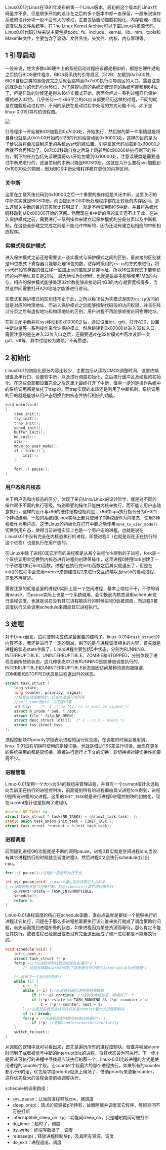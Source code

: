 Linux0.01时Linus在1991年发布的第一个Linux版本，最初的这个版本的Linux代码量并不多，但是很多开始的设计在之后的多个版本中都一直保留，一般来说操作系统的设计分块一般不会有大的改动，主要包括启动加载初始化、内存管理、进程调度以及文件系统等。在[The Linux Kernel Archive](https://www.kernel.org/)可以下载Linux内核源代码，Linux0.01代码分块来说主要包括boot、fs、include、kernel、lib、mm、tools和Makefile文件，主要包含了启动、文件系统、头文件、内核、内存管理等。

## 1 引导启动
一般来说，绝大多数x86硬件上的系统启动过程应该都是相似的，都是在硬件通电之后执行BIOS硬件程序，BIOS将系统的引导扇区（512B）加载到0x7c00处，BIOS自检之类的事情做完之后就会跳转到0x7c00执行引导扇区的入口。需要注意的就是此时的代码均为16位，为了兼容以前的系统即使现在的系统可能都到64位了，但是启动的时候还是得从16位实模式开始，后面会经过一系列过程开启保护模式进入32位。几乎任何一个x86平台的os应该都要经历这样的过程，不同的就是在加载启动过程中，不同的系统在启动过程中处理的方式可能不同，如下是linux-0.01引导时的流程图。

![](img/linux-0.01-boot.png)

引导程序一开始被BIOS加载到0x7c00处，开始执行，然后做的第一件事情就是将自身也就是从0x7c00开始的512B的代码给挪动到0x90000处，这样的目的是为了给以后将会加载到这里的系统sys代码腾位置。引导扇区代码加载到0x90000之后就不会再移动了，0x7c00移动自身之后马上跳转到0x90000处执行剩下的任务，剩下的任务包括先读硬盘将sys开始加载到0x10000处，注意读硬盘是需要通过中断来进行的，这里使用的中断只能是BIOS中断，这就是为什么要将sys加载到0x10000处的原因，因为BIOS中断处理程序都在更低的内存区间。

### 关中断
这里在加载系统代码到0x10000之后一个重要的操作就是关闭中断，这里关闭的中断其实就是BIOS中断，前面提到BIOS中断处理程序都在比较低的内存区间，那么这里关中断的目的其实就比较明显了，就是不再使用BIOS中断，并且将系统代码移动到从0x00000开始的区间。然而现在关中断的目的其实还不止于此，在进入保护模式之前，需要进行一系列操作来建立起保护模式的分段分页以及中断机制，在这些全部建立完成之前是不能允许中断的，因为还没有建立起相应的中断相应程序。

### 实模式和保护模式
进入保护模式之前还是需要谈一谈实模式与保护模式之间的区别，最直接的区别就是16位模式下寄存器只能够处理16位的数，访存时采用的`cs:ip`的方式来进行，将cs代码段寄存器的值左移一位加上ip的值就是访存地址，所以16位实模式下能够访问的内存地址其实是20位，最大地址为0xfffff，也就是说最多能够使用1MB的内存。相应的保护模式能够处理32位数能够直接访问4GB的内存就要宽松得多，当然这中间需要打开A20地址才能够进行访问。

实模式和保护模式的区别还不止于此，之所以称16位为实模式是因为`cs:ip`访问的就是对应的物理地址，而进入保护模式之后能够控制代码段的访问权限，并且在经过分页之后有虚拟地址和物理地址的区别，用户进程不再能够直接访问物理地址。

在将关闭中断并将sys移动到0x00000之后，通过设置idt、gdt，打开A20、设置中断向量等一系列操作来允许保护模式，然后跳转到0x00000处进入32位入口。需要注意的是在进入32位入口之后，还需要通过在32位模式中再次设置一次gdt、idt等，其中过程较为繁琐，不再赘述。

## 2 初始化
Linux0.01的初始化部分内容比较少，主要包括从读取CMOS调整时间、设置终端键盘及串行口、设置软中断，以及进行调度初始化，之后进行缓冲区及硬盘的初始化。在这些全部都设置完全之后这里才最终打开了中断，值得一提的是操作系统中的系统调用都是依托于trap的，而trap实现的本质还是利用了中断机制，系统调用的目的就是能够从用户态切换到内核态并执行相应的功能。
```c
void main(void)		
{			
	time_init();
	tty_init();
	trap_init();
	sched_init();
	buffer_init();
	hd_init();
	sti();
	move_to_user_mode();
	if (!fork()) {		
		init();
	}

	for(;;) pause();
}
```
### 用户态和内核态
关于用户态和内核态的区分，体现了来自Unix/Linux的设计哲学，就是对不同的操作赋予不同的执行等级，特别重要的操作只能由内核来执行，而不能让用户态随意执行，这样的设计与x86的硬件结构也相对应，x86中cpu执行指令分为0-3四个特权级别，一般的系统如Linux实际上都只使用了0特权级作为内核态，使用3特权级作为用户态。这里Linux的初始化在打开中断之后使用`move_to_user_mode()`切换到用户态，使得当前进程实际上也是一个用户态的进程，也就是说在Linux0.01中没有完全在内核态执行的进程，即使进程0（也就是现在正在执行的这个进程）也是执行在用户态的。

在Linux中除了进程0其它所有的进程都是从某个进程fork得到的子进程，fork是一个系统调用会切换到内核态进行进程的创建等操作，这里进程0使用fork创建了一个子进程1执行init()函数，进程1在执行完init()函数之后其实就退出了，但是在init()的过程中会使用execve来创建进程2来进行交互终端以及bash的启动过程，这里不再赘述。

需要注意的就是这里的进程0实际上是一个空闲进程，基本上啥也不干，不停的调用pause，而pause实际上也是一个系统调用，会切换到内核态调用schedule进行进程调度。也就是说在没有其它进程能执行的时候进程0会被调度，而进程0被调度执行又会调用schedule来调度其它进程执行。

## 3 进程
对于Linux而言，进程控制块应该是最重要的结构了，linux-0.01中`task_struct`的内容不多，我还是进行了一定的删减，剩下的是与进程调度相关的内容，首先就是进程的状态state字段了，Linux进程主要包括5中状态，分别为RUNNING、INTERRUPTIBLE、UNINTERRUPTIBLE、ZOMBIE和STOPPED，分别体现了进程当前所处的状态，这几种状态中只有RUNNING是能够被调度执行的，INTERRUPTIBLE和UNINTERRUPTIBLE状态是因访问某种资源而被阻塞，ZOMBIE和STOPPED状态是进程退出时的状态。
```c
struct task_struct {
	long state;	
	long counter, priority, signal;
	//信号处理函数指针、alarm及运行时间等
	//exit_code及pid、父进程id等
	int tty;	/* -1 if no tty, so it must be signed */
	struct m_inode * pwd, * root;
	struct file * filp[NR_OPEN];
	struct desc_struct ldt[3];	/* 1 - cs 2 - ds&ss */
	struct tss_struct tss;
};
```
进程控制块中priority字段表示进程的运行优先级，在调度的时候会被用到，linux-0.01进程切换时使用的是硬切换，也就是借助TSS来进行切换，而现在更多的系统采用的都是软切换，直接进行运行上下文的切换，软切换相对硬切换性能要高不少。

### 进程管理
Linux-0.01使用一个大小为64的数组来管理进程，并且有一个current指针永远指向当前正在执行的进程控制块，前面提到所有的进程都由其父进程fork得到，进程0是所有进程的父进程，这里的`INIT_TASK`就是进行进程0进程控制块的初始化，现在current指针也是指向了进程0。
```c
#define NR_TASKS 64
struct task_struct * task[NR_TASKS] = {&(init_task.task), };
static union task_union init_task = {INIT_TASK,};
struct task_struct *current = &(init_task.task);
```

### 进程调度
前面提到进程0的功能就是不断的调用pause，进程0其实就是空闲进程idle,当没有其它进程执行的时候就会调度进程0，然后进程0又会执行schedule()让出cpu。

```c
for(;;) pause()//进程0一直循环执行于此

int sys_pause(void) //pause通过系统调用进入内核态
{ //设置进程状态为可被打断，然后schedule()其它进程来执行
	current->state = TASK_INTERRUPTIBLE;
	schedule();
	return 0;
}
```

Linux-0.01进程调度的核心在schedule函数，直白点说就是要找一个能够执行的进程让它执行，问题在于那么多进程抢着要执行该让谁来执行就成了调度策略的问题，首先前面提到进程所处的状态，如果进程因为某些资源而等待，那么肯定不能让其执行，或者进程已经退出或者没有完全退出而成了僵尸进程都是不能够执行的。

```c
void schedule(void) {
	int i,next,c;
	struct task_struct ** p;
	for(p = /*从进程控制块数组结尾往前遍历*/ )
		/* 检查并唤醒alarm时间到了或者被信号中断的interruptible的进程*/

	/* 选择下一个执行的进程*/
	while (1) {
		c = -1;
		while (--i) {//从后往前遍历进程控制块数组
			if (!*--p) continue; //控制块地址为空，继续找下一个
			if ((*p)->state == TASK_RUNNING && (*p)->counter > c)
				c = (*p)->counter, next = i;
		} //这里其实就是查找可执行并且counter最大的进程控制块
		if (c) break;
		for(p = /*从进程控制块数组结尾往前遍历*/ )
			if (*p) //更新counter=counter/2+priority
	}
	switch_to(next); 
}
```
从调度的逻辑中就可以看出来，首先是遍历所有的进程控制块，检查并唤醒alarm时间到了或者被信号中断的interruptible的进程，将其状态设为可执行。下一步才是要从可执行的进程中寻找最应该执行的那一个，linux-0.01比较进程的方式是使用进程的counter字段，让counter字段最大的那个进程执行。如果所有的counter都小于0的话，优先级字段priority就派上用场了，借助priority来更新counter，这样优先级大的进程会提前被调度执行。

schedule的调用路径：
* sys_pause：让当前进程释放cpu、被调度
* sleep_on(p)：请求的资源被p所持有，故而睡眠并调度其它程序，睡眠期间不可被打断
* interruptible_sleep_on（p)：功能同sleep_on，只是睡眠期间可被打断
* do_timer：超时了，调度
* tty_write：终端写数据了，调度
* release(p)：释放进程控制块p，及其所有资源，调度
* do_exit：进程退出，调度
